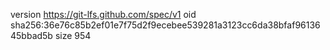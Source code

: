 version https://git-lfs.github.com/spec/v1
oid sha256:36e76c85b2ef01e7f75d2f9ecebee539281a3123cc6da38bfaf9613645bbad5b
size 954
